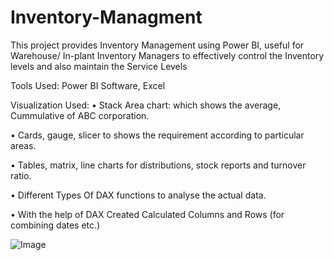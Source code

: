 # Inventory-Managment
This project provides Inventory Management using Power BI, useful for Warehouse/ In-plant Inventory Managers to effectively control the Inventory levels and also maintain the Service Levels

Tools Used:
Power BI Software,
Excel

Visualization Used:
• Stack Area chart: which shows the average, Cummulative of ABC corporation.


• Cards, gauge, slicer to shows the requirement according to particular areas.


• Tables, matrix, line charts for distributions, stock reports and turnover ratio.


• Different Types Of DAX functions to analyse the actual data.


• With the help of DAX Created Calculated Columns and Rows (for combining dates etc.)


![Image](https://github.com/user-attachments/assets/e79a7136-5aea-4538-9727-66e50df84b21)
